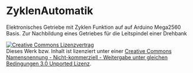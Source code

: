 ZyklenAutomatik
==========
Elektronisches Getriebe mit Zyklen Funktion auf auf Arduino Mega2560 Basis. Zur Nachbildung eines Getriebes für die Leitspindel einer Drehbank


<a rel="license" href="http://creativecommons.org/licenses/by-nc-sa/3.0/deed.de"><img alt="Creative Commons Lizenzvertrag" style="border-width:0" src="http://i.creativecommons.org/l/by-nc-sa/3.0/88x31.png" /></a><br />Dieses Werk bzw. Inhalt ist lizenziert unter einer <a rel="license" href="http://creativecommons.org/licenses/by-nc-sa/3.0/deed.de">Creative Commons Namensnennung - Nicht-kommerziell - Weitergabe unter gleichen Bedingungen 3.0 Unported Lizenz</a>.
